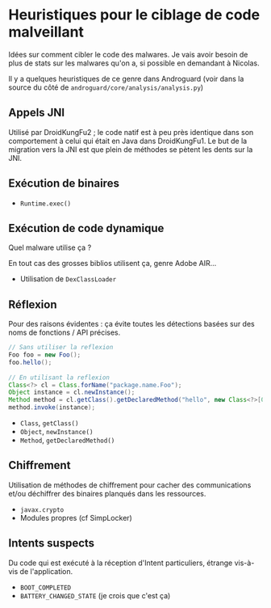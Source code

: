 Heuristiques pour le ciblage de code malveillant
================================================

Idées sur comment cibler le code des malwares. Je vais avoir besoin de plus de
stats sur les malwares qu'on a, si possible en demandant à Nicolas.

Il y a quelques heuristiques de ce genre dans Androguard (voir dans la source du
côté de `androguard/core/analysis/analysis.py`)



Appels JNI
----------

Utilisé par DroidKungFu2 ; le code natif est à peu près identique dans son
comportement à celui qui était en Java dans DroidKungFu1. Le but de la migration
vers la JNI est que plein de méthodes se pètent les dents sur la JNI.



Exécution de binaires
---------------------

* `Runtime.exec()`



Exécution de code dynamique
---------------------------

Quel malware utilise ça ?

En tout cas des grosses biblios utilisent ça, genre Adobe AIR...

* Utilisation de `DexClassLoader`



Réflexion
---------

Pour des raisons évidentes : ça évite toutes les détections basées sur des noms
de fonctions / API précises.

``` java
// Sans utiliser la reflexion
Foo foo = new Foo();
foo.hello();
 
// En utilisant la reflexion
Class<?> cl = Class.forName("package.name.Foo");
Object instance = cl.newInstance();
Method method = cl.getClass().getDeclaredMethod("hello", new Class<?>[0]);
method.invoke(instance);
```

* `Class`, `getClass()`
* `Object`, `newInstance()`
* `Method`, `getDeclaredMethod()`



Chiffrement
-----------

Utilisation de méthodes de chiffrement pour cacher des communications et/ou
déchiffrer des binaires planqués dans les ressources.

* `javax.crypto`
* Modules propres (cf SimpLocker)



Intents suspects
----------------

Du code qui est exécuté à la réception d'Intent particuliers, étrange vis-à-vis
de l'application.

* `BOOT_COMPLETED`
* `BATTERY_CHANGED_STATE` (je crois que c'est ça)
